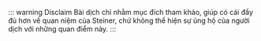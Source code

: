 ::: warning Disclaim
Bài dịch chỉ nhằm mục đích tham khảo, giúp có cái đầy đủ hơn về quan niệm của Steiner, chứ không thể hiện sự ủng hộ của người dịch với những quan điểm này.
:::
